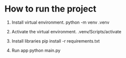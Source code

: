 # How to run the project

1. Install virtual environment.
  python -m venv .venv

2. Activate the virtual environment.
   .venv/Scripts/activate

3. Install libraries
   pip install -r requirements.txt

4. Run app
   python main.py

